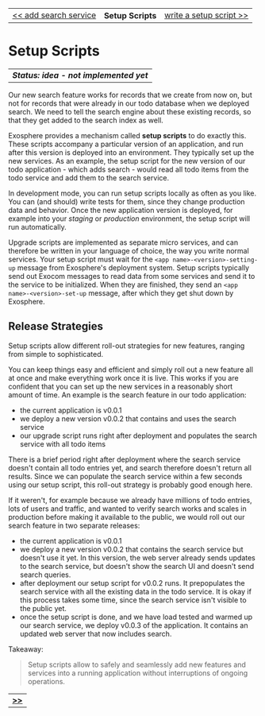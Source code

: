<table>
  <tr>
    <td><a href="13_add_search_service.md">&lt;&lt; add search service</a></td>
    <th>Setup Scripts</th>
    <td><a href="15_write_setup_script.md">write a setup script &gt;&gt;</a></td>
  </tr>
</table>


# Setup Scripts

<table>
  <tr>
    <td>
      <b><i>
        Status: idea - not implemented yet
      </i></b>
    </td>
  </tr>
</table>


Our new search feature works for records that we create from now on,
but not for records that were already in our todo database
when we deployed search.
We need to tell the search engine about these existing records,
so that they get added to the search index as well.

Exosphere provides a mechanism called __setup scripts__ to do exactly this.
These scripts accompany a particular version of an application,
and run after this version is deployed into an environment.
They typically set up the new services.
As an example,
the setup script for the new version of our todo application - which adds search -
would read all todo items from the todo service
and add them to the search service.

In development mode,
you can run setup scripts locally as often as you like.
You can (and should) write tests for them,
since they change production data and behavior.
Once the new application version is deployed,
for example into your _staging_ or _production_ environment,
the setup script will run automatically.

Upgrade scripts are implemented as separate micro services,
and can therefore be written in your language of choice,
the way you write normal services.
Your setup script must wait for the
`<app name>-<version>-setting-up` message
from Exosphere's deployment system.
Setup scripts typically send out Exocom messages
to read data from some services
and send it to the service to be initialized.
When they are finished,
they send an `<app name>-<version>-set-up` message,
after which they get shut down by Exosphere.


## Release Strategies

Setup scripts allow different roll-out strategies for new features,
ranging from simple to sophisticated.

You can keep things easy and efficient and
simply roll out a new feature all at once
and make everything work once it is live.
This works if you are confident
that you can set up the new services
in a reasonably short amount of time.
An example is the search feature in our todo application:
* the current application is v0.0.1
* we deploy a new version v0.0.2 that contains and uses the search service
* our upgrade script runs right after deployment
  and populates the search service with all todo items

There is a brief period right after deployment
where the search service doesn't contain all todo entries yet,
and search therefore doesn't return all results.
Since we can populate the search service
within a few seconds using our setup script,
this roll-out strategy is probably good enough here.

If it weren't, for example because we already have millions of todo entries,
lots of users and traffic,
and wanted to verify search works and scales in production
before making it available to the public,
we would roll out our search feature in two separate releases:
* the current application is v0.0.1
* we deploy a new version v0.0.2 that contains the search service
  but doesn't use it yet.
  In this version, the web server already sends updates to the search service,
  but doesn't show the search UI and doesn't send search queries.
* after deployment our setup script for v0.0.2 runs.
  It prepopulates the search service with all the existing data in the todo service.
  It is okay if this process takes some time,
  since the search service isn't visible to the public yet.
* once the setup script is done,
  and we have load tested and warmed up our search service,
  we deploy v0.0.3 of the application.
  It contains an updated web server that now includes search.


Takeaway:
> Setup scripts allow to safely and seamlessly add
> new features and services into a running application
> without interruptions of ongoing operations.


<table>
  <tr>
    <td><a href="15_write_migration_script.md"><b>&gt;&gt;</b></a></td>
  </tr>
</table>
